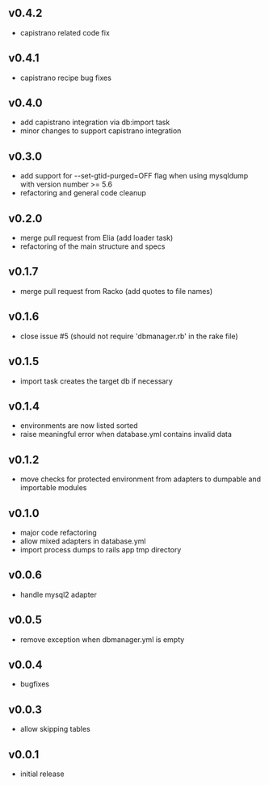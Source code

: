 ## v0.4.2

* capistrano related code fix

## v0.4.1

* capistrano recipe bug fixes

## v0.4.0

* add capistrano integration via db:import task
* minor changes to support capistrano integration

## v0.3.0

* add support for --set-gtid-purged=OFF flag when using mysqldump with version number >= 5.6
* refactoring and general code cleanup

## v0.2.0

* merge pull request from Elia (add loader task)
* refactoring of the main structure and specs

## v0.1.7

* merge pull request from Racko (add quotes to file names)

## v0.1.6

* close issue #5 (should not require 'dbmanager.rb' in the rake file)

## v0.1.5

* import task creates the target db if necessary

## v0.1.4

* environments are now listed sorted
* raise meaningful error when database.yml contains invalid data

## v0.1.2

* move checks for protected environment from adapters to dumpable and importable modules

## v0.1.0

* major code refactoring
* allow mixed adapters in database.yml
* import process dumps to rails app tmp directory

## v0.0.6

* handle mysql2 adapter

## v0.0.5

* remove exception when dbmanager.yml is empty

## v0.0.4

* bugfixes

## v0.0.3

* allow skipping tables

## v0.0.1

* initial release
